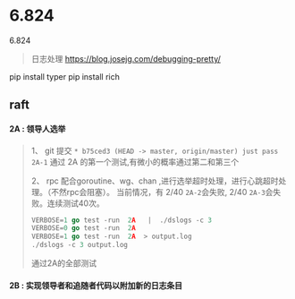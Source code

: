 # 6.824
6.824

> 日志处理
> https://blog.josejg.com/debugging-pretty/

  pip install typer
  pip install rich 


## raft

#### 2A : 领导人选举 

>1、 git 提交 `* b75ced3 (HEAD -> master, origin/master) just pass 2A-1` 通过 2A 的第一个测试,有微小的概率通过第二和第三个
>
>2、 rpc 配合goroutine、wg、chan ,进行选举超时处理，进行心跳超时处理。（不然rpc会阻塞）。
> 当前情况，有 2/40 `2A-2`会失败, 2/40 `2A-3`会失败。连续测试40次。
>
> `````go
> VERBOSE=1 go test -run  2A   |  ./dslogs -c 3 
> VERBOSE=0 go test -run  2A
> VERBOSE=1 go test -run  2A  > output.log 
> ./dslogs -c 3 output.log
> ``````
> 
> 通过2A的全部测试


#### 2B : 实现领导者和追随者代码以附加新的日志条目

